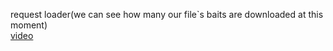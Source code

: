 request loader(we can see how many our file`s baits are downloaded at this moment)  
[video](https://www.youtube.com/watch?v=11joYTiuMlA&t=1s)

